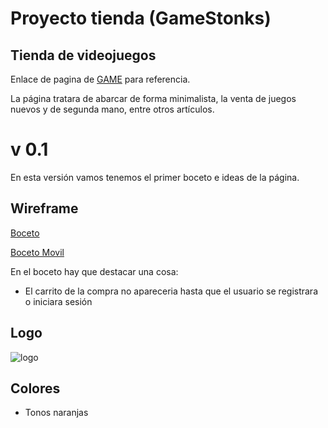 # Proyecto tienda (GameStonks)
## Tienda de videojuegos 
Enlace de pagina de [GAME](https://www.game.es/) para referencia.

La página tratara de abarcar de forma minimalista, la venta de juegos nuevos y de segunda mano, entre otros artículos.

# v 0.1
En esta versión vamos tenemos el primer boceto e ideas de la página.
## Wireframe
[Boceto](https://wireframe.cc/pro/pp/3c9318c01686341)

[Boceto Movil](https://wireframe.cc/pro/pp/1cb1fafa7686342)

En el boceto hay que destacar una cosa:
- El carrito de la compra no apareceria hasta que el usuario se registrara o iniciara sesión

## Logo
![logo](/img/logo.png)

## Colores

- Tonos naranjas

